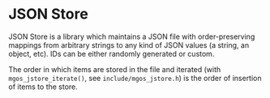 # JSON Store

JSON Store is a library which maintains a JSON file with order-preserving
mappings from arbitrary strings to any kind of JSON values (a string, an
object, etc). IDs can be either randomly generated or custom.

The order in which items are stored in the file and iterated (with
`mgos_jstore_iterate()`, see `include/mgos_jstore.h`)
is the order of insertion of items to the store.
